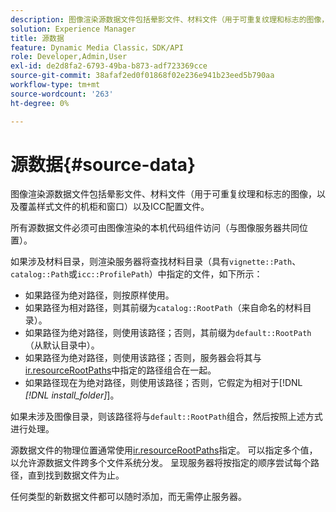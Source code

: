 ```yaml
---
description: 图像渲染源数据文件包括晕影文件、材料文件（用于可重复纹理和标志的图像，以及覆盖样式文件的机柜和窗口）以及ICC配置文件。
solution: Experience Manager
title: 源数据
feature: Dynamic Media Classic，SDK/API
role: Developer,Admin,User
exl-id: de2d8fa2-6793-49ba-b873-adf723369cce
source-git-commit: 38afaf2ed0f01868f02e236e941b23eed5b790aa
workflow-type: tm+mt
source-wordcount: '263'
ht-degree: 0%

---
```


# 源数据{#source-data}

图像渲染源数据文件包括晕影文件、材料文件（用于可重复纹理和标志的图像，以及覆盖样式文件的机柜和窗口）以及ICC配置文件。

所有源数据文件必须可由图像渲染的本机代码组件访问（与图像服务器共同位置）。

如果涉及材料目录，则渲染服务器将查找材料目录（具有`vignette::Path`、`catalog::Path`或`icc::ProfilePath`）中指定的文件，如下所示：

* 如果路径为绝对路径，则按原样使用。
* 如果路径为相对路径，则其前缀为`catalog::RootPath`（来自命名的材料目录）。
* 如果路径为绝对路径，则使用该路径；否则，其前缀为`default::RootPath`（从默认目录中）。
* 如果路径为绝对路径，则使用该路径；否则，服务器会将其与[ir.resourceRootPaths](../../../../../../ir-api/server-admin/image-rendering-api-ref/c-ir-server-administration/c-ir-configuration-settings-reference/c-ir-resource-root-folders.md#concept-39a34d2239934079bb396e1bf568a9c2)中指定的路径组合在一起。
* 如果路径现在为绝对路径，则使用该路径；否则，它假定为相对于[!DNL *[!DNL install_folder]*]。

如果未涉及图像目录，则该路径将与`default::RootPath`组合，然后按照上述方式进行处理。

源数据文件的物理位置通常使用[ir.resourceRootPaths](../../../../../../ir-api/server-admin/image-rendering-api-ref/c-ir-server-administration/c-ir-configuration-settings-reference/c-ir-resource-root-folders.md#concept-39a34d2239934079bb396e1bf568a9c2)指定。 可以指定多个值，以允许源数据文件跨多个文件系统分发。 呈现服务器将按指定的顺序尝试每个路径，直到找到数据文件为止。

任何类型的新数据文件都可以随时添加，而无需停止服务器。
